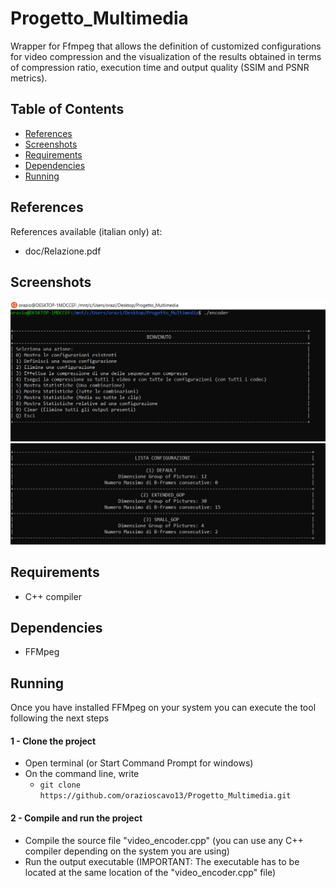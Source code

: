 # Progetto_Multimedia
Wrapper for Ffmpeg that allows the definition of customized configurations for video compression and the visualization of the results obtained in terms of compression ratio, execution time and output quality (SSIM and PSNR metrics).

## Table of Contents

- [References](#references)
- [Screenshots](#screenshots)
- [Requirements](#requirements)
- [Dependencies](#dependencies)
- [Running](#running)



## References

References available (italian only) at:
- doc/Relazione.pdf



## Screenshots

![screenshot](screenshots/Menu.PNG)
![screenshot](screenshots/Configurazioni.PNG)


## Requirements

- C++ compiler



## Dependencies

- FFMpeg


## Running
Once you have installed FFMpeg on your system you can execute the tool following the next steps

#### 1 - Clone the project
- Open terminal (or Start Command Prompt for windows)
- On the command line, write
  - ```git clone https://github.com/orazioscavo13/Progetto_Multimedia.git ```

#### 2 - Compile and run the project
- Compile the source file "video_encoder.cpp" (you can use any C++ compiler depending on the system you are using)
- Run the output executable (IMPORTANT: The executable has to be located at the same location of the "video_encoder.cpp" file)
